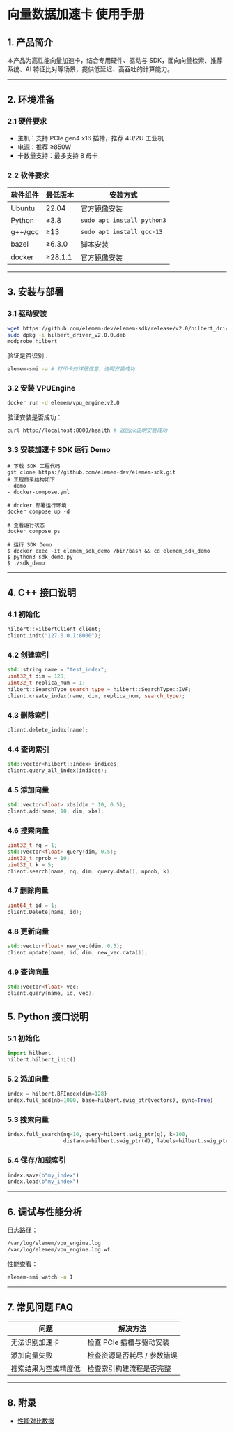 
# 向量数据加速卡 使用手册

## 1. 产品简介

本产品为高性能向量加速卡，结合专用硬件、驱动与 SDK，面向向量检索、推荐系统、AI 特征比对等场景，提供低延迟、高吞吐的计算能力。

---

## 2. 环境准备

### 2.1 硬件要求

- 主机：支持 PCIe gen4 x16 插槽，推荐 4U/2U 工业机
- 电源：推荐 ≥850W
- 卡数量支持：最多支持 8 母卡

### 2.2 软件要求

| 软件组件       | 最低版本 | 安装方式                  |
|----------------|----------|---------------------------|
| Ubuntu         | 22.04    | 官方镜像安装              |
| Python         | ≥3.8     | `sudo apt install python3` |
| g++/gcc        | ≥13      | `sudo apt install gcc-13` |
| bazel          | ≥6.3.0    | 脚本安装                  |
| docker         | ≥28.1.1    | 官方镜像安装                  |

---

## 3. 安装与部署

### 3.1 驱动安装

```bash
wget https://github.com/elemem-dev/elemem-sdk/release/v2.0/hilbert_driver_v2.0.0.deb
sudo dpkg -i hilbert_driver_v2.0.0.deb
modprobe hilbert
```

验证是否识别：
```bash
elemem-smi -a # 打印卡的详细信息，说明安装成功
```

### 3.2 安装 VPUEngine

```bash
docker run -d elemem/vpu_engine:v2.0
```
验证安装是否成功：
```bash
curl http://localhost:8000/health # 返回ok说明安装成功
```

### 3.3 安装加速卡 SDK 运行 Demo

```
# 下载 SDK 工程代码
git clone https://github.com/elemem-dev/elemem-sdk.git
# 工程目录结构如下
- demo
- docker-compose.yml

# docker 部署运行环境
docker compose up -d

# 查看运行状态
docker compose ps

# 运行 SDK Demo
$ docker exec -it elemem_sdk_demo /bin/bash && cd elemem_sdk_demo
$ python3 sdk_demo.py
$ ./sdk_demo
```
---


## 4. C++ 接口说明

### 4.1 初始化
```c++
hilbert::HilbertClient client;
client.init("127.0.0.1:8000");
```
### 4.2 创建索引
```c++
std::string name = "test_index";
uint32_t dim = 128;
uint32_t replica_num = 1;
hilbert::SearchType search_type = hilbert::SearchType::IVF;
client.create_index(name, dim, replica_num, search_type);
```
### 4.3 删除索引
```c++
client.delete_index(name);
```
### 4.4 查询索引
```c++
std::vector<hilbert::Index> indices;
client.query_all_index(indices);
```
### 4.5 添加向量
```c++
std::vector<float> xbs(dim * 10, 0.5);
client.add(name, 10, dim, xbs);
```
### 4.6 搜索向量
```c++
uint32_t nq = 1;
std::vector<float> query(dim, 0.5);
uint32_t nprob = 10;
uint32_t k = 5;
client.search(name, nq, dim, query.data(), nprob, k);
```
### 4.7 删除向量
```c++
uint64_t id = 1;
client.Delete(name, id);
```
### 4.8 更新向量
```c++
std::vector<float> new_vec(dim, 0.5);
client.update(name, id, dim, new_vec.data());
```
### 4.9 查询向量
```c++
std::vector<float> vec;
client.query(name, id, vec);
```

## 5. Python 接口说明

### 5.1 初始化

```python
import hilbert
hilbert.hilbert_init()
```

### 5.2 添加向量

```python
index = hilbert.BFIndex(dim=128)
index.full_add(nb=1000, base=hilbert.swig_ptr(vectors), sync=True)
```

### 5.3 搜索向量

```python
index.full_search(nq=10, query=hilbert.swig_ptr(q), k=100,
                  distance=hilbert.swig_ptr(d), labels=hilbert.swig_ptr(l))
```

### 5.4 保存/加载索引

```python
index.save(b"my_index")
index.load(b"my_index")
```

---

## 6. 调试与性能分析

日志路径：
```bash
/var/log/elemem/vpu_engine.log
/var/log/elemem/vpu_engine.log.wf
```

性能查看：
```bash
elemem-smi watch -n 1
```

---

## 7. 常见问题 FAQ

| 问题                           | 解决方法                     |
|--------------------------------|------------------------------|
| 无法识别加速卡                | 检查 PCIe 插槽与驱动安装     |
| 添加向量失败                  | 检查资源是否耗尽 / 参数错误 |
| 搜索结果为空或精度低          | 检查索引构建流程是否完整     |

---

## 8. 附录

- [性能对比数据](docs/perf_report.md)


